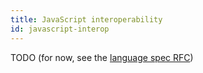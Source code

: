 ```yaml
---
title: JavaScript interoperability
id: javascript-interop
---
```


TODO (for now, see the [language spec RFC](../999-contributors/999-rfcs/2023-06-12-language-spec.md))
